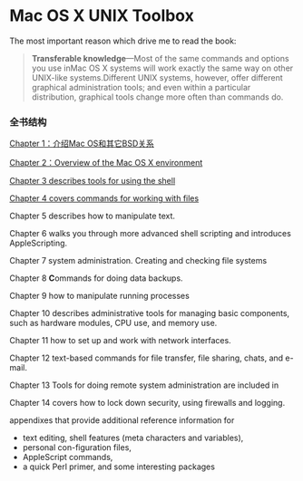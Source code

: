 # Mac OS X UNIX Toolbox

The most important reason which drive me to read the book:

> **Transferable knowledge**—Most of the same commands and options you use inMac OS X systems will work exactly the same way on other UNIX-like systems.Different UNIX systems, however, offer different graphical administration tools; and even within a particular distribution, graphical tools change more often than commands do.
> 

### 全书结构

[Chapter 1：介绍Mac OS和其它BSD关系](Mac%20OS%20X%20UNIX%20Toolbox%20d7836ef8d59f4b62b2667c6dc6b658f0/Chapter%201%EF%BC%9A%E4%BB%8B%E7%BB%8DMac%20OS%E5%92%8C%E5%85%B6%E5%AE%83BSD%E5%85%B3%E7%B3%BB%203660be2366d44b0b8a087f890ef8b476.md)

[Chapter 2：Overview of the Mac OS X environment](Mac%20OS%20X%20UNIX%20Toolbox%20d7836ef8d59f4b62b2667c6dc6b658f0/Chapter%202%EF%BC%9AOverview%20of%20the%20Mac%20OS%20X%20environment%20ea3386257e15458c9858b0914ba25ff6.md)

[Chapter 3 describes tools for using the shell](Mac%20OS%20X%20UNIX%20Toolbox%20d7836ef8d59f4b62b2667c6dc6b658f0/Chapter%203%20describes%20tools%20for%20using%20the%20shell%2047cd2fc6a59d421a93ddb7b97c161d50.md)

[Chapter 4 covers commands for working with files](Mac%20OS%20X%20UNIX%20Toolbox%20d7836ef8d59f4b62b2667c6dc6b658f0/Chapter%204%20covers%20commands%20for%20working%20with%20files%2032371ac794b641b7b1aa2adf5562d48a.md)

Chapter 5 describes how to manipulate text. 

Chapter 6 walks you through more advanced shell scripting and introduces AppleScripting.

Chapter 7 system administration. Creating and checking file systems

 Chapter 8 **C**ommands for doing data backups. 

Chapter 9 how to manipulate running processes

Chapter 10 describes administrative tools for managing basic components, such as hardware modules, CPU use, and memory use.

Chapter 11 how to set up and work with network interfaces. 

Chapter 12 text-based commands for file transfer, file sharing, chats, and e-mail. 

Chapter 13 Tools for doing remote system administration are included in 

Chapter 14 covers how to lock down security, using firewalls and logging.

appendixes that provide additional reference information for 

- text editing, shell features (meta characters and variables),
- personal con-figuration files,
- AppleScript commands,
- a quick Perl primer, and some interesting packages